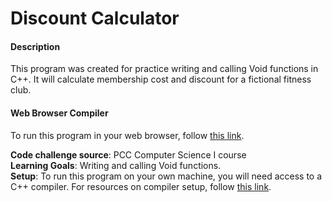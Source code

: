 # Discount Calculator 

#### Description
This program was created for practice writing and calling Void functions in C++. It will calculate membership cost and discount for a fictional fitness club.

#### Web Browser Compiler
To run this program in your web browser, follow [this link](https://onlinegdb.com/SJI0ujbh8).

<b>Code challenge source</b>: PCC Computer Science I course </br>
<b>Learning Goals</b>: Writing and calling Void functions.</br>
<b>Setup</b>: To run this program on your own machine, you will need access to a C++ compiler. For resources on compiler setup, follow [this link](https://www.cs.odu.edu/~zeil/cs250PreTest/latest/Public/installingACompiler/).
